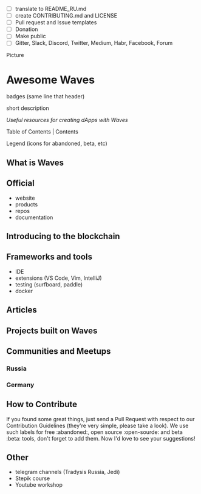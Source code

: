 - [ ] translate to README_RU.md
- [ ] create CONTRIBUTING.md and LICENSE
- [ ] Pull request and Issue templates
- [ ] Donation
- [ ] Make public
- [ ] Gitter, Slack, Discord, Twitter, Medium, Habr, Facebook, Forum

Picture

# Awesome Waves

badges (same line that header)

short description

_Useful resources for creating dApps with Waves_

Table of Contents | Contents

Legend (icons for abandoned, beta, etc)

## What is Waves

## Official

- website
- products
- repos
- documentation

## Introducing to the blockchain

## Frameworks and tools

- IDE
- extensions (VS Code, Vim, IntelliJ)
- testing (surfboard, paddle)
- docker

## Articles

## Projects built on Waves

## Communities and Meetups

### Russia

### Germany

## How to Contribute

If you found some great things, just send a Pull Request with respect to our Contribution Guidelines (they're very simple, please take a look). We use such labels for free :abandoned:, open source :open-sourde: and beta :beta: tools, don't forget to add them. Now I'd love to see your suggestions!

## Other

* telegram channels (Tradysis Russia, Jedi)
* Stepik course
* Youtube workshop
